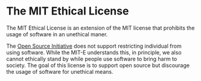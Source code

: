 # The MIT Ethical License

The MIT Ethical License is an extension of the MIT license that prohibits the usage of software in an unethical maner. 

The [Open Source Initiative](https://opensource.org/) does not support restricting individual from using software.  While the MIT-E understands this, in principle, we also cannot ethically stand by while people use software to bring harm to society. The goal of this license is to support open source but discourage the usage of software for unethical means.
